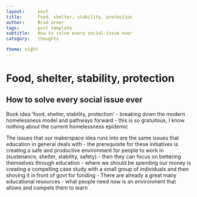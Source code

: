 ```yaml
---
layout:     post
title:      Food, shelter, stability, protection
author:     Brad Greer
tags: 		post template
subtitle:  	How to solve every social issue ever
category:   thoughts

theme: night
---
```

<!-- Start Writing Below in Markdown -->

# Food, shelter, stability, protection

## How to solve every social issue ever

Book idea 'food, shelter, stability, protection' - breaking down the modern homelessness model and pathways forward - this is so gratuitous, I know nothing about the current homelessness epidemic

The issues that our makerspace idea runs into are the same issues that education in general deals with - the prerequisite for these initiatives is creating a safe and productive environment for people to work in (sustenance, shelter, stability, safety) - then they can focus on bettering themselves through education - where we should be spending our money is creating a compelling case study with a small group of individuals and then shoving it in front of govt for funding - There are already a great many educational resources - what people need now is an environment that allows and compels them to learn
